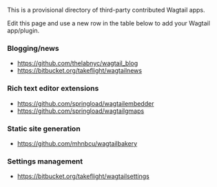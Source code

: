 This is a provisional directory of third-party contributed Wagtail apps.

Edit this page and use a new row in the table below to add your Wagtail app/plugin.

### Blogging/news

- https://github.com/thelabnyc/wagtail_blog
- https://bitbucket.org/takeflight/wagtailnews

### Rich text editor extensions

- https://github.com/springload/wagtailembedder
- https://github.com/springload/wagtailgmaps

### Static site generation

- https://github.com/mhnbcu/wagtailbakery

### Settings management

- https://bitbucket.org/takeflight/wagtailsettings